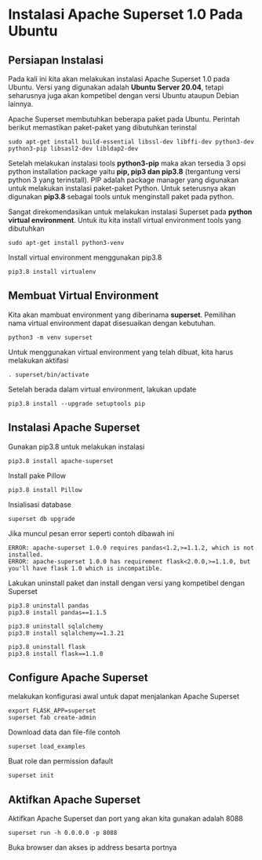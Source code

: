 # Instalasi Apache Superset 1.0 Pada Ubuntu 

## Persiapan Instalasi

Pada kali ini kita akan melakukan instalasi Apache Superset 1.0 pada Ubuntu. Versi yang digunakan adalah **Ubuntu Server 20.04**, tetapi seharusnya juga akan kompetibel dengan versi Ubuntu ataupun Debian lainnya.

Apache Superset membutuhkan beberapa paket pada Ubuntu. Perintah berikut memastikan paket-paket yang dibutuhkan terinstal
```
sudo apt-get install build-essential libssl-dev libffi-dev python3-dev python3-pip libsasl2-dev libldap2-dev
```

Setelah melakukan instalasi tools **python3-pip** maka akan tersedia 3 opsi python installation package yaitu **pip, pip3 dan pip3.8** (tergantung versi python 3 yang terinstall). PIP adalah package manager yang digunakan untuk melakukan instalasi paket-paket Python. Untuk seterusnya akan digunakan **pip3.8** sebagai tools untuk menginstall paket pada python.

Sangat direkomendasikan untuk melakukan instalasi Superset pada **python virtual environment**. Untuk itu kita install virtual environment tools yang dibutuhkan
```
sudo apt-get install python3-venv
```

Install virtual environment menggunakan pip3.8
```
pip3.8 install virtualenv
```

## Membuat Virtual Environment

Kita akan mambuat environment yang diberinama **superset**. Pemilihan nama virtual environment dapat disesuaikan dengan kebutuhan.
```
python3 -m venv superset
```

Untuk menggunakan virtual environment yang telah dibuat, kita harus melakukan aktifasi
```
. superset/bin/activate
```

Setelah berada dalam virtual environment, lakukan update
```
pip3.8 install --upgrade setuptools pip
```

## Instalasi Apache Superset

Gunakan pip3.8 untuk melakukan instalasi
```
pip3.8 install apache-superset
```

Install pake Pillow
```
pip3.8 install Pillow
```

Insialisasi database
```
superset db upgrade
```

Jika muncul pesan error seperti contoh dibawah ini
```
ERROR: apache-superset 1.0.0 requires pandas<1.2,>=1.1.2, which is not installed.
ERROR: apache-superset 1.0.0 has requirement flask<2.0.0,>=1.1.0, but you'll have flask 1.0 which is incompatible.
```

Lakukan uninstall paket dan install dengan versi yang kompetibel dengan Superset
```
pip3.8 uninstall pandas
pip3.8 install pandas==1.1.5

pip3.8 uninstall sqlalchemy
pip3.8 install sqlalchemy==1.3.21

pip3.8 uninstall flask
pip3.8 install flask==1.1.0
```

## Configure Apache Superset

melakukan konfigurasi awal untuk dapat menjalankan Apache Superset
```
export FLASK_APP=superset
superset fab create-admin
```

Download data dan file-file contoh
```
superset load_examples
```

Buat role dan permission dafault
```
superset init
```

## Aktifkan Apache Superset

Aktifkan Apache Superset dan port yang akan kita gunakan adalah 8088
```
superset run -h 0.0.0.0 -p 8088
```

Buka browser dan akses ip address besarta portnya
